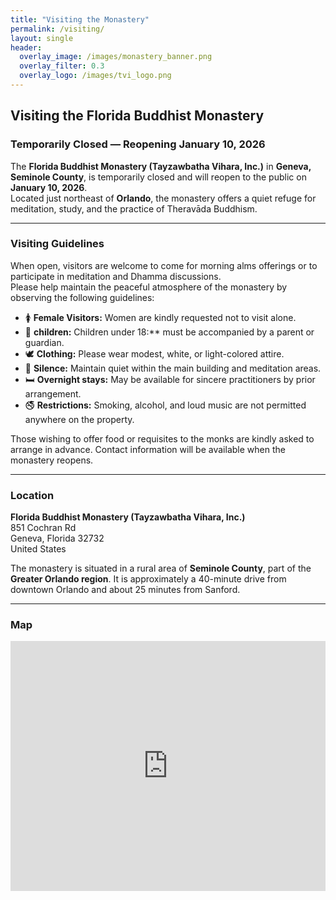 ```yaml
---
title: "Visiting the Monastery"
permalink: /visiting/
layout: single
header:
  overlay_image: /images/monastery_banner.png
  overlay_filter: 0.3
  overlay_logo: /images/tvi_logo.png
---
```


## Visiting the Florida Buddhist Monastery

### Temporarily Closed — Reopening January 10, 2026

The **Florida Buddhist Monastery (Tayzawbatha Vihara, Inc.)** in **Geneva, Seminole County**, is temporarily closed and will reopen to the public on **January 10, 2026**.  
Located just northeast of **Orlando**, the monastery offers a quiet refuge for meditation, study, and the practice of Theravāda Buddhism.

---

### Visiting Guidelines

When open, visitors are welcome to come for morning alms offerings or to participate in meditation and Dhamma discussions.  
Please help maintain the peaceful atmosphere of the monastery by observing the following guidelines:

- 🚺 **Female Visitors:** Women are kindly requested not to visit alone.
- 🧍  **children:** Children under 18:** must be accompanied by a parent or guardian.
- 🕊️ **Clothing:** Please wear modest, white, or light-colored attire.  
- 🤫 **Silence:** Maintain quiet within the main building and meditation areas.  
- 🛏️ **Overnight stays:** May be available for sincere practitioners by prior arrangement.  
- 🚭 **Restrictions:** Smoking, alcohol, and loud music are not permitted anywhere on the property.  

Those wishing to offer food or requisites to the monks are kindly asked to arrange in advance. Contact information will be available when the monastery reopens.

---

### Location

**Florida Buddhist Monastery (Tayzawbatha Vihara, Inc.)**  
851 Cochran Rd  
Geneva, Florida 32732  
United States  

The monastery is situated in a rural area of **Seminole County**, part of the **Greater Orlando region**. It is approximately a 40-minute drive from downtown Orlando and about 25 minutes from Sanford.

---

### Map

<iframe
  src="https://www.google.com/maps?q=851+Cochran+Rd,+Geneva,+FL+32732&output=embed"
  width="100%"
  height="400"
  style="border:0;"
  allowfullscreen=""
  loading="lazy">
</iframe>
